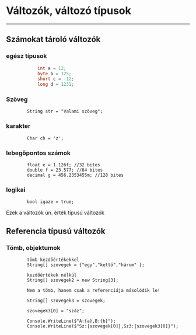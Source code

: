 ﻿# Változók, változó típusok
---
## Számokat tároló változók


### egész típusok
```c#
            int a = 12;
            byte b = 125;
            short c = -12;
            long d = 1231;
```

### Szöveg 

            String str = "Valami szöveg";

### karakter

            Char ch = 'z';

### lebegőpontos számok
            float e = 1.126f; //32 bites
            double f = 23.577; //64 bites
            decimal g = 456.2353455m; //128 bites

### logikai

            bool igaze = true;

Ezek a változók ún. érték típusú változók

## Referencia típusú változók
### Tömb, objektumok

            tömb kezdőértékekkel
            String[] szovegek = {"egy","kettő","három" };

            kezdőértékek nélkül
            String[] szovegek2 = new String[3];

			Nem a tömb, hanem csak a referenciája másolódik le!

			String[] szovegek3 = szovegek;

            szovegek3[0] = "száz";

            Console.WriteLine($"A:{a},B:{b}");
            Console.WriteLine($"Sz:{szovegek[0]},Sz3:{szovegek3[0]}");


